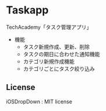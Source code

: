 # Taskapp
TechAcademy「タスク管理アプリ」

- 機能 
     - タスク新規作成、更新、削除
     - タスクの期日に合わせた通知機能
     - カテゴリ新規作成機能
     - カテゴリごとにタスク絞り込み

## License
iOSDropDown : MIT license
